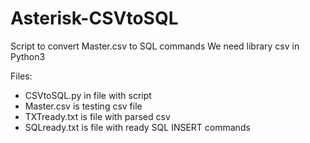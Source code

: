 # Asterisk-CSVtoSQL
Script to convert Master.csv to SQL commands
We need library csv in Python3

Files:
- CSVtoSQL.py in file with script
- Master.csv is testing csv file
- TXTready.txt is file with parsed csv
- SQLready.txt is file with ready SQL INSERT commands


